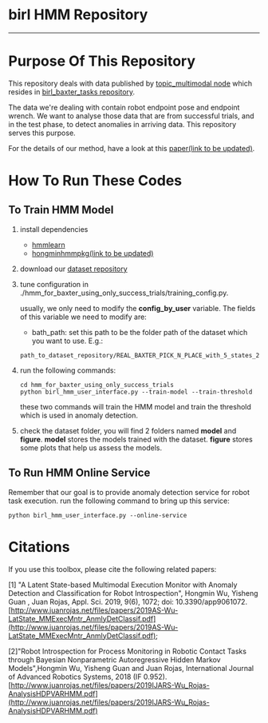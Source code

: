 # birl HMM Repository
---

# Purpose Of This Repository
This repository deals with data published by [topic_multimodal node](https://github.com/birlrobotics/birl_baxter_tasks/blob/master/scripts/real_task_common/real_topic_multimodal.py) which resides in [birl_baxter_tasks repository](https://github.com/birlrobotics/birl_baxter_tasks).

The data we're dealing with contain robot endpoint pose and endpoint wrench. We want to analyse those data that are from successful trials, and in the test phase, to detect anomalies in arriving data. This repository serves this purpose.

For the details of our method, have a look at this [paper(link to be updated)]().


# How To Run These Codes
## To Train HMM Model

1. install dependencies
   - [hmmlearn](https://github.com/hmmlearn/hmmlearn) 
   - [hongminhmmpkg(link to be updated)]()
   
1. download our [dataset repository](https://github.com/sklaw/baxter_pick_and_place_data)

1. tune configuration in ./hmm_for_baxter_using_only_success_trials/training_config.py. 
    
    usually, we only need to modify the __config_by_user__ variable. The fields of this variable we need to modify are:
    - bath_path: set this path to be the folder path of the dataset which you want to use. E.g.:
    ```
    path_to_dataset_repository/REAL_BAXTER_PICK_N_PLACE_with_5_states_20170714
    ```

1. run the following commands:

    ```
    cd hmm_for_baxter_using_only_success_trials
    python birl_hmm_user_interface.py --train-model --train-threshold
    ```
    
    these two commands will train the HMM model and train the threshold which is used in anomaly detection.
    
1. check the dataset folder, you will find 2 folders named __model__ and __figure__. __model__ stores the models trained with the dataset. __figure__ stores some plots that help us assess the models.
     
  
## To Run HMM Online Service

Remember that our goal is to provide anomaly detection service for robot task execution. run the following command to bring up this service:

```
python birl_hmm_user_interface.py --online-service
```
# Citations
If you use this toolbox, please cite the following related papers:

[1] "A Latent State-based Multimodal Execution Monitor with Anomaly Detection and Classification for Robot Introspection", Hongmin Wu, Yisheng Guan , Juan Rojas, Appl. Sci. 2019, 9(6), 1072; doi: 10.3390/app9061072.[http://www.juanrojas.net/files/papers/2019AS-Wu-LatState_MMExecMntr_AnmlyDetClassif.pdf](http://www.juanrojas.net/files/papers/2019AS-Wu-LatState_MMExecMntr_AnmlyDetClassif.pdf);

[2]"Robot Introspection for Process Monitoring in Robotic Contact Tasks through Bayesian Nonparametric Autoregressive Hidden Markov Models",Hongmin Wu, Yisheng Guan and Juan Rojas, International Journal of Advanced Robotics Systems, 2018 (IF 0.952).[http://www.juanrojas.net/files/papers/2019IJARS-Wu_Rojas-AnalysisHDPVARHMM.pdf](http://www.juanrojas.net/files/papers/2019IJARS-Wu_Rojas-AnalysisHDPVARHMM.pdf)
